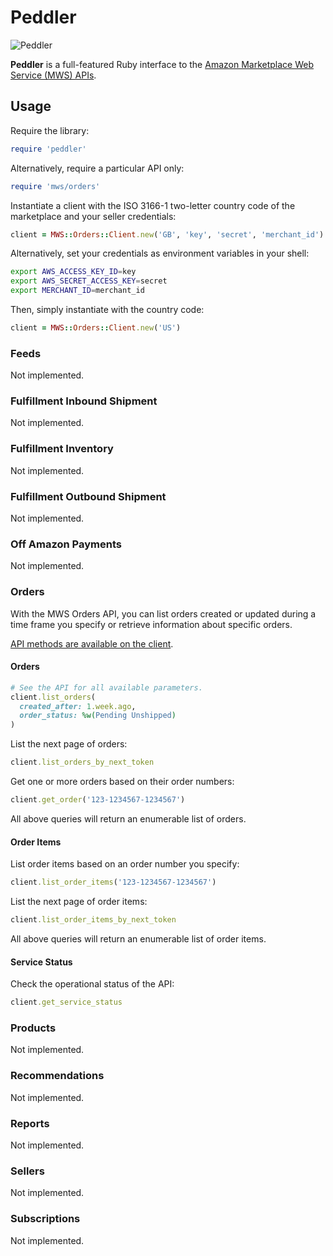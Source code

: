 # Peddler

![Peddler][1]

**Peddler** is a full-featured Ruby interface to the [Amazon Marketplace Web
Service (MWS) APIs][2].

## Usage

Require the library:

```ruby
require 'peddler'
```

Alternatively, require a particular API only:

```ruby
require 'mws/orders'
```

Instantiate a client with the ISO 3166-1 two-letter country code of the
marketplace and your seller credentials:

```ruby
client = MWS::Orders::Client.new('GB', 'key', 'secret', 'merchant_id')
```

Alternatively, set your credentials as environment variables in your shell:

```sh
export AWS_ACCESS_KEY_ID=key
export AWS_SECRET_ACCESS_KEY=secret
export MERCHANT_ID=merchant_id
```

Then, simply instantiate with the country code:

```ruby
client = MWS::Orders::Client.new('US')
```

### Feeds

Not implemented.

### Fulfillment Inbound Shipment

Not implemented.

### Fulfillment Inventory

Not implemented.

### Fulfillment Outbound Shipment

Not implemented.

### Off Amazon Payments

Not implemented.

### Orders

With the MWS Orders API, you can list orders created or updated during a time
frame you specify or retrieve information about specific orders.

[API methods are available on the client][3].

#### Orders
```ruby
# See the API for all available parameters.
client.list_orders(
  created_after: 1.week.ago,
  order_status: %w(Pending Unshipped)
)
```

List the next page of orders:

```ruby
client.list_orders_by_next_token
```

Get one or more orders based on their order numbers:

```ruby
client.get_order('123-1234567-1234567')
```

All above queries will return an enumerable list of orders.

#### Order Items

List order items based on an order number you specify:

```ruby
client.list_order_items('123-1234567-1234567')
```

List the next page of order items:

```ruby
client.list_order_items_by_next_token
```

All above queries will return an enumerable list of order items.

#### Service Status

Check the operational status of the API:

```ruby
client.get_service_status
```

### Products

Not implemented.

### Recommendations

Not implemented.

### Reports

Not implemented.

### Sellers

Not implemented.

### Subscriptions

Not implemented.

[1]: http://f.cl.ly/items/0W3V0A1Z110Q0x461b3H/mussels.jpeg
[2]: https://developer.amazonservices.com/gp/mws/docs.html
[3]: https://github.com/papercavalier/peddler/blob/master/lib/mws/orders/client.rb
